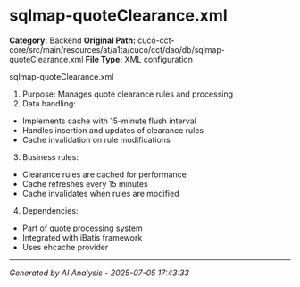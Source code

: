 # sqlmap-quoteClearance.xml

**Category:** Backend
**Original Path:** cuco-cct-core/src/main/resources/at/a1ta/cuco/cct/dao/db/sqlmap-quoteClearance.xml
**File Type:** XML configuration

sqlmap-quoteClearance.xml
1. Purpose: Manages quote clearance rules and processing
2. Data handling:
- Implements cache with 15-minute flush interval
- Handles insertion and updates of clearance rules
- Cache invalidation on rule modifications
3. Business rules:
- Clearance rules are cached for performance
- Cache refreshes every 15 minutes
- Cache invalidates when rules are modified
4. Dependencies:
- Part of quote processing system
- Integrated with iBatis framework
- Uses ehcache provider

---
*Generated by AI Analysis - 2025-07-05 17:43:33*
